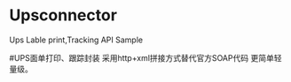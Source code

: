 # Upsconnector
Ups Lable print,Tracking API Sample



#UPS面单打印、跟踪封装
采用http+xml拼接方式替代官方SOAP代码
更简单轻量级。
